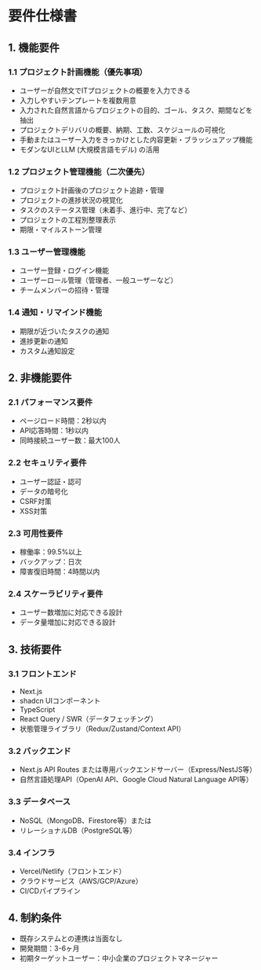 # 要件仕様書

## 1. 機能要件

### 1.1 プロジェクト計画機能（優先事項）
- ユーザーが自然文でITプロジェクトの概要を入力できる
- 入力しやすいテンプレートを複数用意
- 入力された自然言語からプロジェクトの目的、ゴール、タスク、期間などを抽出
- プロジェクトデリバリの概要、納期、工数、スケジュールの可視化
- 手動またはユーザー入力をきっかけとした内容更新・ブラッシュアップ機能
- モダンなUIとLLM (大規模言語モデル) の活用

### 1.2 プロジェクト管理機能（二次優先）
- プロジェクト計画後のプロジェクト追跡・管理
- プロジェクトの進捗状況の視覚化
- タスクのステータス管理（未着手、進行中、完了など）
- プロジェクトの工程別整理表示
- 期限・マイルストーン管理

### 1.3 ユーザー管理機能
- ユーザー登録・ログイン機能
- ユーザーロール管理（管理者、一般ユーザーなど）
- チームメンバーの招待・管理

### 1.4 通知・リマインド機能
- 期限が近づいたタスクの通知
- 進捗更新の通知
- カスタム通知設定

## 2. 非機能要件

### 2.1 パフォーマンス要件
- ページロード時間：2秒以内
- API応答時間：1秒以内
- 同時接続ユーザー数：最大100人

### 2.2 セキュリティ要件
- ユーザー認証・認可
- データの暗号化
- CSRF対策
- XSS対策

### 2.3 可用性要件
- 稼働率：99.5%以上
- バックアップ：日次
- 障害復旧時間：4時間以内

### 2.4 スケーラビリティ要件
- ユーザー数増加に対応できる設計
- データ量増加に対応できる設計

## 3. 技術要件

### 3.1 フロントエンド
- Next.js
- shadcn UIコンポーネント
- TypeScript
- React Query / SWR（データフェッチング）
- 状態管理ライブラリ（Redux/Zustand/Context API）

### 3.2 バックエンド
- Next.js API Routes または専用バックエンドサーバー（Express/NestJS等）
- 自然言語処理API（OpenAI API、Google Cloud Natural Language API等）

### 3.3 データベース
- NoSQL（MongoDB、Firestore等）または
- リレーショナルDB（PostgreSQL等）

### 3.4 インフラ
- Vercel/Netlify（フロントエンド）
- クラウドサービス（AWS/GCP/Azure）
- CI/CDパイプライン

## 4. 制約条件
- 既存システムとの連携は当面なし
- 開発期間：3-6ヶ月
- 初期ターゲットユーザー：中小企業のプロジェクトマネージャー